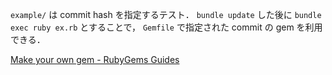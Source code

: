`example/` は commit hash を指定するテスト． `bundle update` した後に `bundle exec ruby ex.rb` とすることで， `Gemfile` で指定された commit の gem を利用できる．

[Make your own gem - RubyGems Guides](https://guides.rubygems.org/make-your-own-gem/)
